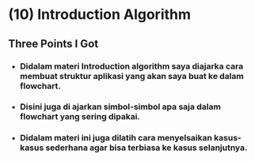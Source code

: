 # (10) Introduction Algorithm

## Three Points I Got

* ### Didalam materi Introduction algorithm saya diajarka cara membuat struktur aplikasi yang akan saya buat ke dalam flowchart.

* ### Disini juga di ajarkan simbol-simbol apa saja dalam flowchart yang sering dipakai.

* ### Didalam materi ini juga dilatih cara menyelsaikan kasus-kasus sederhana agar bisa terbiasa ke kasus selanjutnya.